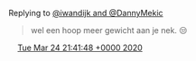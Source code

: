 Replying to [@iwandijk and @DannyMekic](https://twitter.com/iwandijk/status/1242548510236557316)

> wel een hoop meer gewicht aan je nek\. 😒

<img src="../../media/tweet.ico" width="12" /> [Tue Mar 24 21:41:48 +0000 2020](https://twitter.com/DromerDenker/status/1242567316275150849)